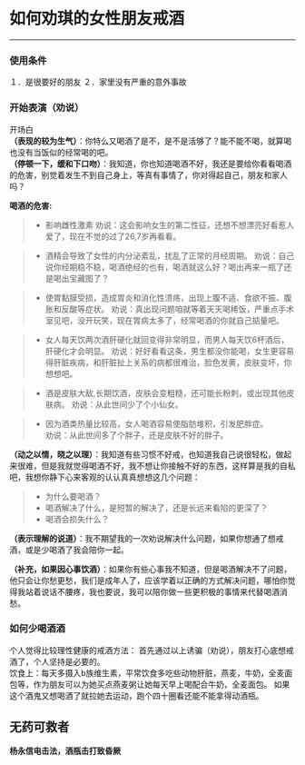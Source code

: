 ﻿# 如何劝琪的女性朋友戒酒



---
### **使用条件**
１．是很要好的朋友
２．家里没有严重的意外事故
### **开始表演（劝说）**
开场白  
**（表现的较为生气）**：你特么又喝酒了是不，是不是活够了？能不能不喝，就算喝也没有当饭似的经常喝的吧。  
**（停顿一下，缓和下口吻）**：我知道，你也知道喝酒不好，我还是要给你看看喝酒的危害，别觉着发生不到自己身上，等真有事情了，你对得起自己，朋友和家人吗？

**喝酒的危害:**
>* 影响雌性激素
劝说：这会影响女生的第二性征，还想不想漂亮好看惹人爱了，现在不觉的过了26,7岁再看看。  

>* 酒精会导致了女性的内分泌紊乱，扰乱了正常的月经周期。
劝说：自己说你经期稳不稳，喝酒绝经的也有，喝酒就这么好？喝出再来一瓶了还是喝出宝藏图了？  

>* 使胃黏膜受损，造成胃炎和消化性溃疡，出现上腹不适、食欲不振、腹胀和反酸等症状。
劝说：真出现问题咱就等着天天喝稀饭，严重点手术室见吧，没开玩笑，现在胃病太多了，经常喝酒的你就自己掂量吧。

>* 女人每天饮两次酒肝硬化就回变得非常明显，而男人每天饮6杯酒后，肝硬化才会明显。
劝说：好好看看这条，男生都没你能喝，女生更容易得肝脏疾病，和肝脏扯上关系的病都很难治，脸色发黄，皮肤变坏，你想想吧。  

>* 酒是皮肤大敌,长期饮酒，皮肤会变粗糙，还可能长粉刺，或出现其他皮肤病。
劝说：从此世间少了个小仙女。

>* 因为酒类热量比较高，女人喝酒容易使脂肪堆积，引发肥胖症。  
劝说：从此世间多了个胖子，还是皮肤不好的胖子。
  
  
**（动之以情，晓之以理）**：我知道有些习惯不好戒，也知道我自己说很轻松，做起来很难，但是我就觉得喝酒不好，我不想让你接触不好的东西，这样算是我的自私吧，我想你静下心来客观的认认真真想想这几个问题：
>* 为什么要喝酒？
>* 喝酒解决了什么，是短暂的解决了，还是长远来看陷的更深了？
>* 喝酒会损失什么？

**（表示理解的说道）**：我不期望我的一次劝说解决什么问题，如果你想通了想戒酒，或是少喝酒了我会陪你一起。  
  
  
**（补充，如果因心事饮酒）**：如果你有些心事我不知道，但是喝酒解决不了问题，他只会让你愁更愁，我们是成年人了，应该学着以正确的方式解决问题，哪怕你觉得我站着说话不腰疼，我也要说，我可以陪你做一些更积极的事情来代替喝酒消愁。

### **如何少喝酒酒**
个人觉得比较理性健康的戒酒方法：
首先通过以上诱骗（劝说），朋友打心底想戒酒了，个人坚持是必要的。  
饮食上：每天多摄入b族维生素，平常饮食多吃些动物肝脏，燕麦，牛奶，全麦面包等，作为朋友可以为她买点燕麦粥让她每天早上喝配合牛奶，全麦面包。
如果这个酒鬼又想喝酒了就拉她去运动，跑个四十圈看还能不能拿得动酒瓶。

## **无药可救者**
**杨永信电击法，酒瓶击打致昏厥**







